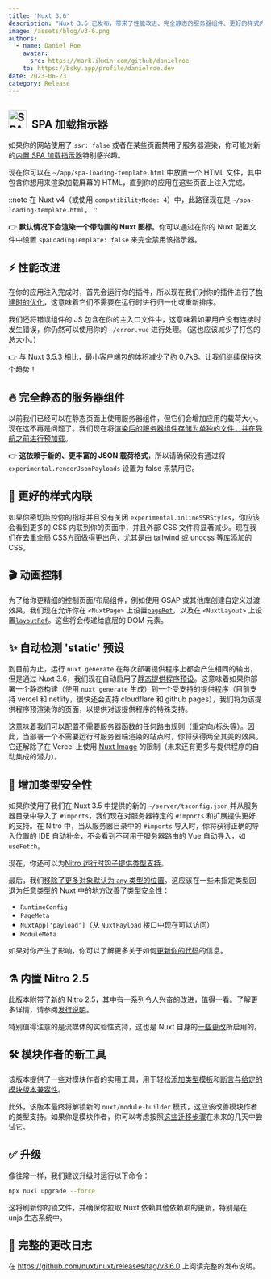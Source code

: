 ```yaml
---
title: 'Nuxt 3.6'
description: "Nuxt 3.6 已发布，带来了性能改进、完全静态的服务器组件、更好的样式内联、静态预设、增强的类型安全性等等。"
image: /assets/blog/v3-6.png
authors:
  - name: Daniel Roe
    avatar:
      src: https://mark.ikxin.com/github/danielroe
    to: https://bsky.app/profile/danielroe.dev
date: 2023-06-23
category: Release
---
```


## <img style="display:inline" src="/assets/design-kit/icon-green.svg" width="36" height="36" alt="SPA loading indicator" valign="center"> &nbsp;SPA 加载指示器

如果你的网站使用了 `ssr: false` 或者在某些页面禁用了服务器渲染，你可能对新的[内置 SPA 加载指示器](https://github.com/nuxt/nuxt/pull/21640)特别感兴趣。

现在你可以在 `~/app/spa-loading-template.html` 中放置一个 HTML 文件，其中包含你想用来渲染加载屏幕的 HTML，直到你的应用在这些页面上注入完成。

::note
在 Nuxt v4（或使用 `compatibilityMode: 4`）中，此路径现在是 `~/spa-loading-template.html`。
::

👉 **默认情况下会渲染一个带动画的 Nuxt 图标**。你可以通过在你的 Nuxt 配置文件中设置 `spaLoadingTemplate: false` 来完全禁用该指示器。

## ⚡️ 性能改进

在你的应用注入完成时，首先会运行你的插件，所以现在我们对你的插件进行了[构建时的优化](https://github.com/nuxt/nuxt/pull/21611)，这意味着它们不需要在运行时进行归一化或重新排序。

我们还将错误组件的 JS 包含在你的主入口文件中，这意味着如果用户没有连接时发生错误，你仍然可以使用你的 `~/error.vue` 进行处理。（这也应该减少了打包的总大小。）

👉 与 Nuxt 3.5.3 相比，最小客户端包的体积减少了约 0.7kB。让我们继续保持这个趋势！

## 🔥 完全静态的服务器组件

以前我们已经可以在静态页面上使用服务器组件，但它们会增加应用的载荷大小。现在这不再是问题了。我们现在将[渲染后的服务器组件存储为单独的文件，并在导航之前进行预加载](https://github.com/nuxt/nuxt/pull/21461)。

👉 **这依赖于新的、更丰富的 JSON 载荷格式**，所以请确保没有通过将 `experimental.renderJsonPayloads` 设置为 false 来禁用它。

## 🎨 更好的样式内联

如果你密切监控你的指标并且没有关闭 `experimental.inlineSSRStyles`，你应该会看到更多的 CSS 内联到你的页面中，并且外部 CSS 文件将显著减少。现在我们在[去重全局 CSS](https://github.com/nuxt/nuxt/pull/21573)方面做得更出色，尤其是由 tailwind 或 unocss 等库添加的 CSS。

## 🎬 动画控制

为了给你更精细的控制页面/布局组件，例如使用 GSAP 或其他库创建自定义过渡效果，我们现在允许你在 `<NuxtPage>` 上设置[`pageRef`](https://github.com/nuxt/nuxt/pull/19403)，以及在 `<NuxtLayout>` 上设置[`layoutRef`](https://github.com/nuxt/nuxt/pull/19465)。这些将会传递给底层的 DOM 元素。

## ✨ 自动检测 'static' 预设

到目前为止，运行 `nuxt generate` 在每次部署提供程序上都会产生相同的输出，但是通过 Nuxt 3.6，我们现在自动启用了[静态提供程序预设](https://github.com/nuxt/nuxt/pull/21655)。这意味着如果你部署一个静态构建（使用 `nuxt generate` 生成）到一个受支持的提供程序（目前支持 vercel 和 netlify，很快还会支持 cloudflare 和 github pages），我们将为该提供程序预渲染你的页面，以提供对该提供程序的特殊支持。

这意味着我们可以配置不需要服务器函数的任何路由规则（重定向/标头等）。因此，当部署一个不需要运行时服务器端渲染的站点时，你将获得两全其美的效果。它还解除了在 Vercel 上使用 [Nuxt Image](https://github.com/nuxt/image) 的限制（未来还有更多与提供程序的自动集成的潜力）。

## 💪 增加类型安全性

如果你使用了我们在 Nuxt 3.5 中提供的新的 `~/server/tsconfig.json` 并从服务器目录中导入了 `#imports`，我们现在对服务器特定的 `#imports` 和扩展提供更好的支持。在 Nitro 中，当从服务器目录中的 `#imports` 导入时，你将获得正确的导入位置的 IDE 自动补全，不会看到不可用于服务器路由的 Vue 自动导入，如 `useFetch`。

现在，你还可以为[Nitro 运行时钩子提供类型支持](https://github.com/nuxt/nuxt/pull/21666)。

最后，我们[移除了更多对象默认为 `any` 类型的位置](https://github.com/nuxt/nuxt/pull/21700)。这应该在一些未指定类型回退为任意类型的 Nuxt 中的地方改善了类型安全性：

* `RuntimeConfig`
* `PageMeta`
* `NuxtApp['payload']`（从 `NuxtPayload` 接口中现在可以访问）
* `ModuleMeta`

如果对你产生了影响，你可以了解更多关于如何[更新你的代码](https://github.com/nuxt/nuxt/pull/21700)的信息。

## ⚗️ 内置 Nitro 2.5

此版本附带了新的 Nitro 2.5，其中有一系列令人兴奋的改进，值得一看。了解更多详情，请参阅[发行说明](https://github.com/unjs/nitro/releases/tag/v2.5.0)。

特别值得注意的是流媒体的实验性支持，这也是 Nuxt 自身的[一些更改](https://github.com/nuxt/nuxt/pull/21665)所启用的。

## 🛠️ 模块作者的新工具

该版本提供了一些对模块作者的实用工具，用于轻松[添加类型模板](https://github.com/nuxt/nuxt/pull/21331)和[断言与给定的模块版本兼容性](https://github.com/nuxt/nuxt/pull/21246)。

此外，该版本最终将解锁新的 `nuxt/module-builder` 模式，这应该改善模块作者的类型支持。如果你是模块作者，你可以考虑按照[这些迁移步骤](https://github.com/nuxt/starter/pull/392)在未来的几天中尝试它。

## ✅ 升级

像往常一样，我们建议升级时运行以下命令：

```sh
npx nuxi upgrade --force
```

这将刷新你的锁文件，并确保你拉取 Nuxt 依赖其他依赖项的更新，特别是在 unjs 生态系统中。

## 📃 完整的更改日志

在 https://github.com/nuxt/nuxt/releases/tag/v3.6.0 上阅读完整的发布说明。
